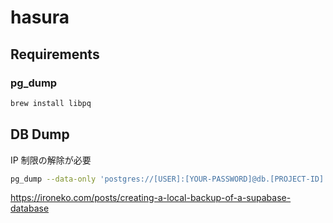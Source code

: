 # hasura

## Requirements

### pg_dump

```bash
brew install libpq
```

## DB Dump

IP 制限の解除が必要

```bash
pg_dump --data-only 'postgres://[USER]:[YOUR-PASSWORD]@db.[PROJECT-ID].supabase.co:5432/postgres' > database-dump.sql
```

https://ironeko.com/posts/creating-a-local-backup-of-a-supabase-database
